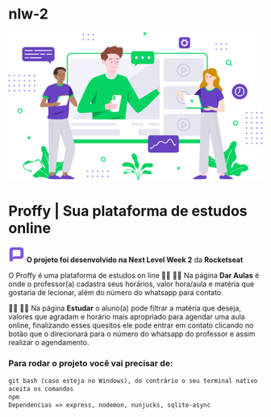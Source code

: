 # nlw-2


![](/public/images/landing.svg)
# Proffy | Sua plataforma de estudos online


![](/public/images/favicon.png) **O projeto foi desenvolvido na Next Level Week 2** da **Rocketseat**


O Proffy é uma plataforma de estudos on line
👨‍🏫 👩‍🏫 Na página **Dar Aulas** é onde o professor(a)  cadastra seus horários, valor hora/aula e matéria que gostaria de lecionar, além do número
do whatsapp para contato.

👩‍🎓 👨‍🎓 Na página **Estudar** o aluno(a) pode filtrar a matéria que deseja, valores que agradam e horário mais apropriado para agendar uma aula online, 
finalizando esses quesitos ele pode entrar em contato clicando no botão que o direcionará para o número do whatsapp do professor e assim realizar o agendamento.

### Para rodar o projeto você vai precisar de:
```
git bash (caso esteja no Windows), do contrário o seu terminal nativo aceita os comandos
npm
Dependencias => express, nodemon, nunjucks, sqlite-async
 
``` 
